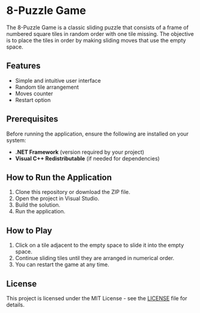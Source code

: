 # 8-Puzzle Game

The 8-Puzzle Game is a classic sliding puzzle that consists of a frame of numbered square tiles in random order with one tile missing. The objective is to place the tiles in order by making sliding moves that use the empty space.

## Features

- Simple and intuitive user interface
- Random tile arrangement
- Moves counter
- Restart option

## Prerequisites

Before running the application, ensure the following are installed on your system:
- **.NET Framework** (version required by your project)
- **Visual C++ Redistributable** (if needed for dependencies)

## How to Run the Application

1. Clone this repository or download the ZIP file.
2. Open the project in Visual Studio.
3. Build the solution.
4. Run the application.

## How to Play

1. Click on a tile adjacent to the empty space to slide it into the empty space.
2. Continue sliding tiles until they are arranged in numerical order.
3. You can restart the game at any time.

## License

This project is licensed under the MIT License - see the [LICENSE](LICENSE) file for details.

